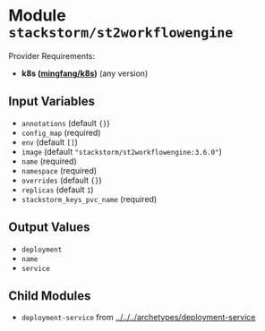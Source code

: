 
# Module `stackstorm/st2workflowengine`

Provider Requirements:
* **k8s ([mingfang/k8s](https://registry.terraform.io/providers/mingfang/k8s/latest))** (any version)

## Input Variables
* `annotations` (default `{}`)
* `config_map` (required)
* `env` (default `[]`)
* `image` (default `"stackstorm/st2workflowengine:3.6.0"`)
* `name` (required)
* `namespace` (required)
* `overrides` (default `{}`)
* `replicas` (default `1`)
* `stackstorm_keys_pvc_name` (required)

## Output Values
* `deployment`
* `name`
* `service`

## Child Modules
* `deployment-service` from [../../../archetypes/deployment-service](../../../archetypes/deployment-service)

